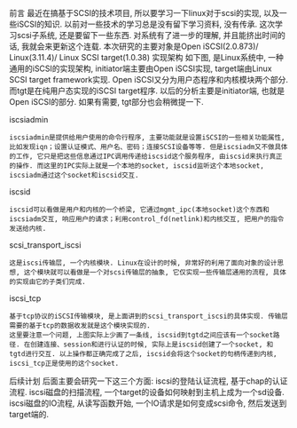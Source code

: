 前言
    最近在搞基于SCSI的技术项目, 所以要学习一下linux对于scsi的实现, 以及一些iSCSI的知识. 以前对一些技术的学习总是没有留下学习资料, 没有传承. 这次学习scsi子系统, 还是要留下一些东西. 对系统有了进一步的理解, 并且能挤出时间的话, 我就会来更新这个连载. 
    本次研究的主要对象是Open iSCSI(2.0.873)/ Linux(3.11.4)/  Linux SCSI target(1.0.38)
实现架构
     如下图, 是Linux系统中, 一种通用的iSCSI的实现架构, initiator端主要由Open iSCSI实现, target端由Linux SCSI target framework实现. Open iSCSI又分为用户态程序和内核模块两个部分. 而tgt是在纯用户态实现的iSCSI target程序. 以后的分析主要是initiator端, 也就是Open iSCSI的部分. 如果有需要, tgt部分也会稍微提一下. 
     
 iscsiadmin

    iscsiadmin是提供给用户使用的命令行程序, 主要功能就是设置iSCSI的一些相关功能属性, 比如发现iqn；设置认证模式、用户名、密码；连接SCSI设备等等. 但是iscsiadm又不做具体的工作, 它只是把这些信息通过IPC调用传递给iscsid这个服务程序, 由iscsid来执行真正的操作. 而这里的IPC实际上就是一个本地的socket, iscsid监听这个本地socket, iscsiadm通过这个socket和iscsid交互. 
iscsid

    iscsid可以看做是用户和内核的一个桥梁, 它通过mgmt_ipc(本地socket)这个东西和iscsiadm交互, 响应用户的请求；利用control_fd(netlink)和内核交互, 把用户的指令发送给内核. 
scsi_transport_iscsi

    这是iscsi传输层, 一个内核模块. Linux在设计的时候, 非常好的利用了面向对象的设计思想, 这个模块就可以看做是一个对scsi传输层的抽象, 它仅实现一些传输层通用的流程, 具体的实现由它的子类们完成. 
iscsi_tcp

    基于tcp协议的iSCSI传输模块, 是上面讲到的scsi_transport_iscsi的具体实现. 传输层需要的基于tcp的数据收发就是这个模块实现的. 
    这里要注意一个问题, 上图实际上少画了一条线, iscsid到tgtd之间应该有一个socket路径. 在创建连接、session和进行认证的时候, 实际上是iscsid创建了一个socket, 和tgtd进行交互. 以上操作都正确完成了之后, iscsid会将这个socket的句柄传递到内核, iscsi_tcp正是使用的这个socket. 
后续计划
    后面主要会研究一下这三个方面: 
iscsi的登陆认证流程, 基于chap的认证流程. 
iscsi磁盘的扫描流程, 一个target的设备如何映射到主机上成为一个sd设备. 
iscsi磁盘的IO流程, 从读写函数开始, 一个IO请求是如何变成scsi命令, 然后发送到target端的.      
